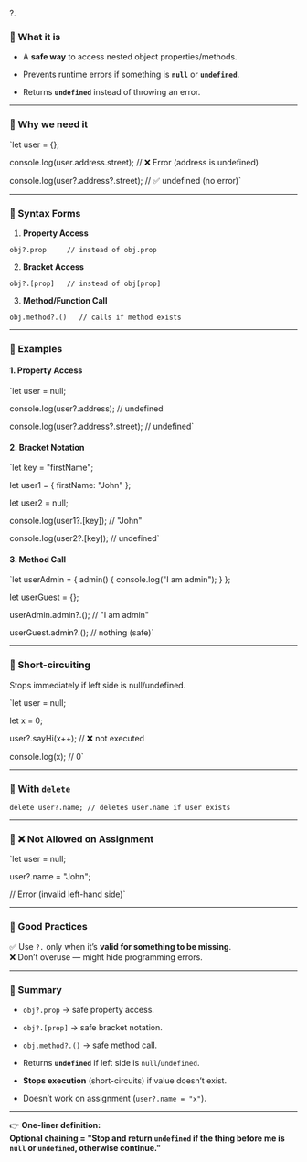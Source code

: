 
?.

### 🔹 What it is

- A **safe way** to access nested object properties/methods.
    
- Prevents runtime errors if something is **`null`** or **`undefined`**.
    
- Returns **`undefined`** instead of throwing an error.
    

---

### 🔹 Why we need it

`let user = {}; 

console.log(user.address.street); // ❌ Error (address is undefined) 

console.log(user?.address?.street); // ✅ undefined (no error)`

---

### 🔹 Syntax Forms

1. **Property Access**
    

`obj?.prop     // instead of obj.prop`

2. **Bracket Access**
    

`obj?.[prop]   // instead of obj[prop]`

3. **Method/Function Call**
    

`obj.method?.()   // calls if method exists`

---

### 🔹 Examples

#### 1. Property Access

`let user = null;

console.log(user?.address); // undefined 

console.log(user?.address?.street); // undefined`

#### 2. Bracket Notation

`let key = "firstName";

let user1 = { firstName: "John" };

let user2 = null;  

console.log(user1?.[key]); // "John"

console.log(user2?.[key]); // undefined`

#### 3. Method Call

`let userAdmin = {   admin() { console.log("I am admin"); } };

let userGuest = {};

userAdmin.admin?.(); // "I am admin"

userGuest.admin?.(); // nothing (safe)`

---

### 🔹 Short-circuiting

Stops immediately if left side is null/undefined.

`let user = null; 

let x = 0;  

user?.sayHi(x++); // ❌ not executed 

console.log(x);   // 0`


---

### 🔹 With `delete`

`delete user?.name; // deletes user.name if user exists`

---

### 🔹 ❌ Not Allowed on Assignment

`let user = null; 

user?.name = "John"; 

// Error (invalid left-hand side)`

---

### 🔹 Good Practices

✅ Use `?.` only when it’s **valid for something to be missing**.  
❌ Don’t overuse — might hide programming errors.

---

### 🔹 Summary

- `obj?.prop` → safe property access.
    
- `obj?.[prop]` → safe bracket notation.
    
- `obj.method?.()` → safe method call.
    
- Returns **`undefined`** if left side is `null`/`undefined`.
    
- **Stops execution** (short-circuits) if value doesn’t exist.
    
- Doesn’t work on assignment (`user?.name = "x"`).
    

---

👉 **One-liner definition:**  
**Optional chaining = "Stop and return `undefined` if the thing before me is `null` or `undefined`, otherwise continue."**
